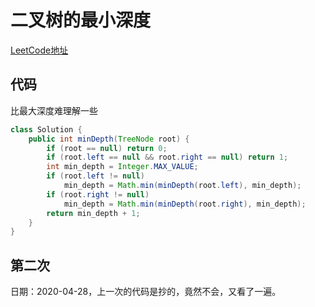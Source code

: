 # 二叉树的最小深度
[LeetCode地址](https://leetcode-cn.com/problems/minimum-depth-of-binary-tree)

## 代码
比最大深度难理解一些
```java
class Solution {
    public int minDepth(TreeNode root) {
        if (root == null) return 0;
        if (root.left == null && root.right == null) return 1;
        int min_depth = Integer.MAX_VALUE;
        if (root.left != null)
            min_depth = Math.min(minDepth(root.left), min_depth);
        if (root.right != null)
            min_depth = Math.min(minDepth(root.right), min_depth);
        return min_depth + 1;
    }
}
```
## 第二次
日期：2020-04-28，上一次的代码是抄的，竟然不会，又看了一遍。
